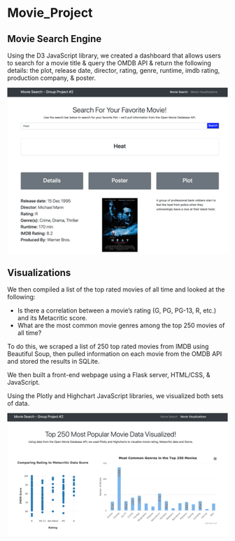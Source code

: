 # Movie_Project

## Movie Search Engine
Using the D3 JavaScript library, we created a dashboard that allows users to search for a movie title & query the OMDB API & return the following details:  the plot, release date, director, rating, genre, runtime, imdb rating, production company, & poster.

![alt text](https://github.com/chrisholyoake/Movie_Project/blob/master/search.png
 "Movie Search Engine")
 
## Visualizations 
We then compiled a list of the top rated movies of all time and looked at the following:
* Is there a correlation between a movie’s rating (G, PG, PG-13, R, etc.) and its Metacritic score.
* What are the most common movie genres among the top 250 movies of all time?

To do this, we scraped a list of 250 top rated movies from IMDB using Beautiful Soup, then pulled information on each movie from the OMDB API and stored the results in SQLite.

We then built a front-end webpage using a Flask server, HTML/CSS, & JavaScript.

Using the Plotly and Highchart JavaScript libraries, we visualized both sets of data.

![alt text]( https://github.com/chrisholyoake/Movie_Project/blob/master/visualizations.png
 "Movie Trend Visualizations")
